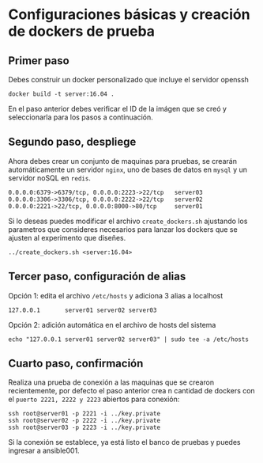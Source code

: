 # Configuraciones básicas y creación de dockers de prueba

## Primer paso
Debes construir un docker personalizado que incluye el servidor openssh

    docker build -t server:16.04 .

En el paso anterior debes verificar el ID de la imágen que se creó y seleccionarla para los pasos a continuación.

## Segundo paso, despliege

Ahora debes crear un conjunto de maquinas para pruebas, se crearán automáticamente un servidor `nginx`, uno de bases de datos en `mysql` y un servidor noSQL en `redis`.

    0.0.0.0:6379->6379/tcp, 0.0.0.0:2223->22/tcp   server03
    0.0.0.0:3306->3306/tcp, 0.0.0.0:2222->22/tcp   server02
    0.0.0.0:2221->22/tcp, 0.0.0.0:8000->80/tcp     server01

Si lo deseas puedes modificar el archivo `create_dockers.sh` ajustando los parametros que consideres necesarios para lanzar los dockers que se ajusten al experimento que diseñes.

    ../create_dockers.sh <server:16.04>

## Tercer paso, configuración de alias
Opción 1: edita el archivo `/etc/hosts` y adiciona 3 alias a localhost

    127.0.0.1       server01 server02 server03

Opción 2: adición automática en el archivo de hosts del sistema

    echo "127.0.0.1 server01 server02 server03" | sudo tee -a /etc/hosts

## Cuarto paso, confirmación
Realiza una prueba de conexión a las maquinas que se crearon recientemente, por defecto el paso anterior crea n cantidad de dockers con el `puerto 2221, 2222 y 2223` abiertos para conexión:

    ssh root@server01 -p 2221 -i ../key.private
    ssh root@server02 -p 2222 -i ../key.private
    ssh root@server03 -p 2223 -i ../key.private

Si la conexión se establece, ya está listo el banco de pruebas y puedes ingresar a ansible001.
